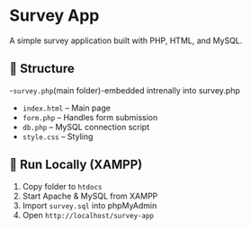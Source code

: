
# Survey App

A simple survey application built with PHP, HTML, and MySQL.

## 📁 Structure
-`survey.php`(main folder)-embedded intrenally into survey.php
- `index.html` – Main page
- `form.php` – Handles form submission
- `db.php` – MySQL connection script
- `style.css` – Styling

## 🚀 Run Locally (XAMPP)
1. Copy folder to `htdocs`
2. Start Apache & MySQL from XAMPP
3. Import `survey.sql` into phpMyAdmin
4. Open `http://localhost/survey-app`


